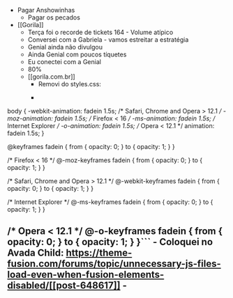 - Pagar Anshowinhas
    - Pagar os pecados
- [[Gorila]]
    - Terça foi o recorde de tickets 164 - Volume atípico
    - Conversei com a Gabriela - vamos estreitar a estratégia 
    - Genial ainda não divulgou
    - Ainda Genial com poucos tíquetes
    - Eu conectei com a Genial
    - 80%
    - [[gorila.com.br]]
        - Removi do styles.css:
        - ```css

body {
  -webkit-animation: fadein 1.5s; /* Safari, Chrome and Opera > 12.1 */
     -moz-animation: fadein 1.5s; /* Firefox < 16 */
      -ms-animation: fadein 1.5s; /* Internet Explorer */
       -o-animation: fadein 1.5s; /* Opera < 12.1 */
          animation: fadein 1.5s;
}

@keyframes fadein {
    from { opacity: 0; }
    to   { opacity: 1; }
}

/* Firefox < 16 */
@-moz-keyframes fadein {
    from { opacity: 0; }
    to   { opacity: 1; }
}

/* Safari, Chrome and Opera > 12.1 */
@-webkit-keyframes fadein {
    from { opacity: 0; }
    to   { opacity: 1; }
}

/* Internet Explorer */
@-ms-keyframes fadein {
    from { opacity: 0; }
    to   { opacity: 1; }
}

/* Opera < 12.1 */
@-o-keyframes fadein {
    from { opacity: 0; }
    to   { opacity: 1; }
}```
        - Coloquei no Avada Child: https://theme-fusion.com/forums/topic/unnecessary-js-files-load-even-when-fusion-elements-disabled/[[post-648617]]
        - 
- 
